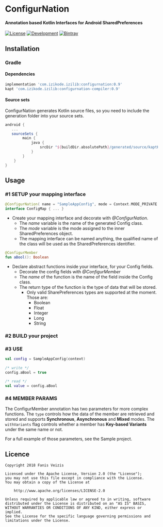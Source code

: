 # ConfigurNation
#### Annotation based Kotlin Interfaces for Android SharedPreferences
[![License](https://img.shields.io/badge/License-Apache%202.0-blue.svg)](https://opensource.org/licenses/Apache-2.0) [![Development](https://img.shields.io/badge/Stability-Development-green.svg)](https://shields.io/) [![Bintray](https://img.shields.io/badge/Bintray-0.9-lightgrey.svg)](https://dl.bintray.com/ifanie/izilib/com/izikode/izilib/configurnation/0.9/)

## Installation
### Gradle
#### Dependencies
```groovy
implementation 'com.izikode.izilib:configurnation:0.9'
kapt 'com.izikode.izilib:configurnation-compiler:0.9'
```

#### Source sets
ConfigurNation generates Kotlin source files, so you need to include the generation folder into your source sets.
```groovy
android {
   ...
   sourceSets {
        main {
            java {
                srcDir "${buildDir.absolutePath}/generated/source/kaptKotlin/"
            }
        }
    }
}
```

## Usage
### #1 SETUP your mapping interface
```kotlin
@ConfigurNation( name = "SampleAppConfig", mode = Context.MODE_PRIVATE )
interface ConfigMap { ... }
```
* Create your mapping interface and decorate with *@ConfigurNation*.
    * The *name* variable is the name of the generated Config class.
    * The *mode* variable is the mode assigned to the inner SharedPreferences object.
    * The mapping interface can be named anything, the qualified name of the class will be used as the SharedPreferences identifier.
```kotlin
@ConfigurMember
fun aBool(): Boolean
```
* Declare abstract functions inside your interface, for your Config fields.
    * Decorate the config fields with *@ConfigurMember*
    * The *name* of the function is the name of the field inside the Config class.
    * The return type of the function is the type of data that will be stored.
        * Only valid SharePreferences types are supported at the moment. Those are:
            * Boolean
            * Float
            * Integer
            * Long
            * String
            
### #2 BUILD your project

### #3 USE
```kotlin
val config = SampleAppConfig(context)
  
/* write */
config.aBool = true
  
/* read */
val value = config.aBool
```

### #4 MEMBER PARAMS
The ConfigurMember annotation has two parameters for more complex functions. The ```type``` controls how the data of the member are retrieved and stored and supports **Synchronous**, **Asynchronous** and **Mixed** modes. The ```withVariants``` flag controls whether a member has **Key-based Variants** under the same name or not.

For a full example of those parameters, see the Sample project.

## Licence
```
Copyright 2018 Fanis Veizis

Licensed under the Apache License, Version 2.0 (the "License");
you may not use this file except in compliance with the License.
You may obtain a copy of the License at

    http://www.apache.org/licenses/LICENSE-2.0

Unless required by applicable law or agreed to in writing, software
distributed under the License is distributed on an "AS IS" BASIS,
WITHOUT WARRANTIES OR CONDITIONS OF ANY KIND, either express or implied.
See the License for the specific language governing permissions and
limitations under the License.
```
